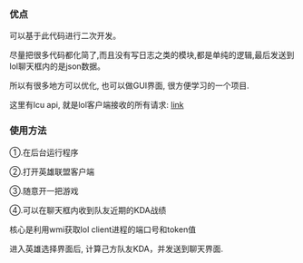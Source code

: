### 优点

可以基于此代码进行二次开发。

尽量把很多代码都化简了,而且没有写日志之类的模块,都是单纯的逻辑,最后发送到lol聊天框内的是json数据。

所以有很多地方可以优化, 也可以做GUI界面, 很方便学习的一个项目.

这里有lcu api, 就是lol客户端接收的所有请求: [link](http://www.mingweisamuel.com/lcu-schema/tool/#/Plugin%20lol-champ-select)


### 使用方法

①.在后台运行程序

②.打开英雄联盟客户端

③.随意开一把游戏

④.可以在聊天框内收到队友近期的KDA战绩


核心是利用wmi获取lol client进程的端口号和token值

进入英雄选择界面后, 计算己方队友KDA，并发送到聊天界面.
